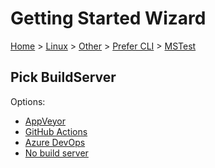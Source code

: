 # Getting Started Wizard

[Home](/docs/wiz/readme.md) > [Linux](Linux.md) > [Other](Linux_Other.md) > [Prefer CLI](Linux_Other_Cli.md) > [MSTest](Linux_Other_Cli_MSTest.md)

## Pick BuildServer

Options:
 * [AppVeyor](Linux_Other_Cli_MSTest_AppVeyor.md)
 * [GitHub Actions](Linux_Other_Cli_MSTest_GitHubActions.md)
 * [Azure DevOps](Linux_Other_Cli_MSTest_AzureDevOps.md)
 * [No build server](Linux_Other_Cli_MSTest_None.md)
